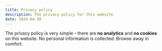 ```yaml
---
title: Privacy policy
description: The privacy policy for this website.
date: 2024-04-30
---
```


The privacy policy is very simple - there are **no analytics** and **no cookies** on this website. No personal information is collected. Browse away in comfort.
